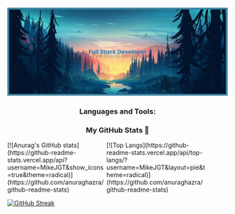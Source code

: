 
<!--
**MikeJGT/MikeJGT** is a ✨ _special_ ✨ repository because its `README.md` (this file) appears on your GitHub profile.

Here are some ideas to get you started:

- 🔭 I’m currently working on ...
- 🌱 I’m currently learning ...
- 👯 I’m looking to collaborate on ...
- 🤔 I’m looking for help with ...
- 💬 Ask me about ...
- 📫 How to reach me: ...
- 😄 Pronouns: ...
- ⚡ Fun fact: ...
-->
<!--Header image:-->
![Full Stack Developer](https://github.com/MikeJGT/MikeJGT/blob/ed8cba979b6b7360b6d25d9e5d0c3fcfc89c898a/banner.png)


<!--![Anurag's GitHub stats](https://github-readme-stats.vercel.app/api?username=anuraghazra&show_icons=true&theme=radical)-->
<!--Lenguajes -->
<h3 align="center">Languages and Tools:</h3>



<h3 align="center"> My GitHub Stats 🔭</h3>

<!--Estadísticas con letra -->
<div style="width: 100%;height:auto;display:flex;">
  <div style="width: 45%">
    [![Anurag's GitHub stats](https://github-readme-stats.vercel.app/api?username=MikeJGT&show_icons=true&theme=radical)](https://github.com/anuraghazra/github-readme-stats)  
  </div>


<!--Lenguajes mas usados-->
  <div style="width: 45%">
    [![Top Langs](https://github-readme-stats.vercel.app/api/top-langs/?username=MikeJGT&layout=pie&theme=radical)](https://github.com/anuraghazra/github-readme-stats)
  </div>
</div>
<!--Estadísticas fire icon -->

  [![GitHub Streak](https://github-readme-streak-stats.herokuapp.com/?user=MikeJGT&theme=radical)](https://git.io/streak-stats)

